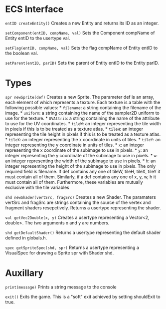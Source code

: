 ECS Interface
=============

`entID createEntity()`
Creates a new Entity and returns its ID as an integer.

`setComponent(entID, compName, val)`
Sets the Component compName of Entity entID to the usertype val.

`setFlag(entID, compName, val)`
Sets the flag compName of Entity entID to the boolean val.

`setParent(entID, parID)`
Sets the parent of Entity entID to the Entity parID.

Types
=====

`spr newSprite(def)`
Creates a new Sprite. The parameter def is an array, each element of which represents a texture. Each texture is a table with the following possible values:
    * `filename`: a string containing the filename of the image.
    * `uniform`: a string containing the name of the sampler2D uniform to use for the texture.
    * `UVAttrib`: a string containing the name of the attribute to use for the UV coordinates.
    * `tileW`: an integer representing the tile width in pixels if this is to be treated as a texture atlas.
    * `tileH`: an integer representing the tile height in pixels if this is to be treated as a texture atlas.
    * `tileX`: an integer representing the x coordinate in units of tiles.
    * `tileY`: an integer representing the y coordinate in units of tiles.
    * `x`: an integer representing the x coordinate of the subimage to use in pixels.
    * `y`: an integer representing the y coordinate of the subimage to use in pixels.
    * `w`: an integer representing the width of the subimage to use in pixels.
    * `h`: an integer representing the height of the subimage to use in pixels.
The only required field is filename. If def contains any one of tileW, tileH, tileX, tileY it must contain all of them. Similarly, if a def contains any one of x, y, w, h it must contain all of them. Furthermore, these variables are mutually exclusive with the tile variables

`shd newShader(vertSrc, fragSrc)`
Creates a new Shader. The paramaters vertSrc and fragSrc are strings containing the source of the vertex and fragment shaders resepctively. Returns a usertype representing the shader.

`val getVec2Double(x, y)`
Creates a usertype representing a Vector<2, double>. The two arguments x and y are numbers.

`shd getDefaultShader()`
Returns a usertype representing the default shader defined in globals.h.

`spec getSpriteSpec(shd, spr)`
Returns a usertype representing a VisualSpec for drawing a Sprite spr with Shader shd.

Auxillary
=========

`print(message)`
Prints a string message to the console

`exit()`
Exits the game. This is a "soft" exit achieved by setting shouldExit to true.
